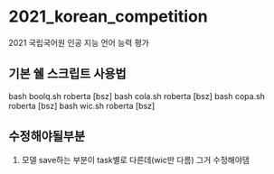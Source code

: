 # 2021_korean_competition
2021 국립국어원 인공 지능 언어 능력 평가


## 기본 쉘 스크립트 사용법

bash boolq.sh roberta [bsz]
bash cola.sh roberta [bsz]
bash copa.sh roberta [bsz]
bash wic.sh roberta [bsz]

## 수정해야될부분

1. 모델 save하는 부분이 task별로 다른데(wic만 다름) 그거 수정해야댐
